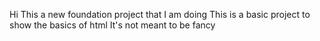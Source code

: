 Hi
This a new foundation project that I am doing
This is a basic project to show the basics of html
It's not meant to be fancy